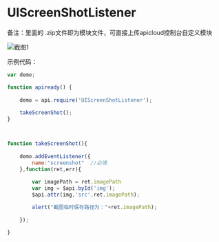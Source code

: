# UIScreenShotListener

备注：里面的 .zip文件即为模块文件，可直接上传apicloud控制台自定义模块


![截图1](https://github.com/huaibaobao2017/UIScreenShotListener/raw/master/Screenshots/IMG_0844.PNG)

示例代码：

```javascript
var demo;

function apiready() {
    
    demo = api.require('UIScreenShotListener');
    
    takeScreenShot();
}



function takeScreenShot(){
    
    demo.addEventListener({
        name:"screenshot"  //必填
    },function(ret,err){
                          
        var imagePath = ret.imagePath
        var img = $api.byId('img');
        $api.attr(img,'src',ret.imagePath);

        alert("截图临时保存路径为："+ret.imagePath);
                
    });

}
```

